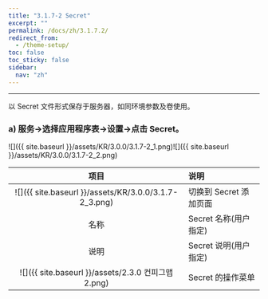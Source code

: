 ```yaml
---
title: "3.1.7-2 Secret"
excerpt: ""
permalink: /docs/zh/3.1.7.2/
redirect_from:
  - /theme-setup/
toc: false
toc_sticky: false
sidebar:
  nav: "zh"
---
```


---
以 Secret 文件形式保存于服务器，如同环境参数及卷使用。

### a\) 服务→选择应用程序表→设置→点击 Secret。
![]({{ site.baseurl }}/assets/KR/3.0.0/3.1.7-2_1.png)![]({{ site.baseurl }}/assets/KR/3.0.0/3.1.7-2_2.png)

| **项目** | **说明** |
| :---: | :--- |
| ![]({{ site.baseurl }}/assets/KR/3.0.0/3.1.7-2_3.png) | 切换到 Secret 添加页面 |
| 名称 | Secret 名称(用户指定) |
| 说明 | Secret 说明(用户指定) |
| ![]({{ site.baseurl }}/assets/2.3.0 컨피그맵2.png) | Secret 的操作菜单 |
